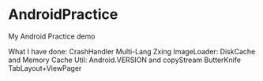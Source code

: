 # AndroidPractice
My Android Practice demo

What I have done:
CrashHandler
Multi-Lang
Zxing
ImageLoader: DiskCache and Memory Cache
Util: Android.VERSION and copyStream
ButterKnife
TabLayout+ViewPager
